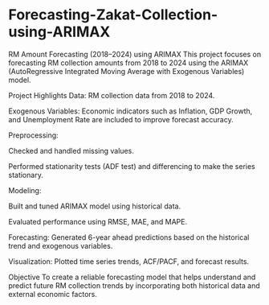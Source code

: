# Forecasting-Zakat-Collection-using-ARIMAX

RM Amount Forecasting (2018–2024) using ARIMAX
This project focuses on forecasting RM collection amounts from 2018 to 2024 using the ARIMAX (AutoRegressive Integrated Moving Average with Exogenous Variables) model.

Project Highlights
Data: RM collection data from 2018 to 2024.

Exogenous Variables: Economic indicators such as Inflation, GDP Growth, and Unemployment Rate are included to improve forecast accuracy.

Preprocessing:

Checked and handled missing values.

Performed stationarity tests (ADF test) and differencing to make the series stationary.

Modeling:

Built and tuned ARIMAX model using historical data.

Evaluated performance using RMSE, MAE, and MAPE.

Forecasting: Generated 6-year ahead predictions based on the historical trend and exogenous variables.

Visualization: Plotted time series trends, ACF/PACF, and forecast results.

Objective
To create a reliable forecasting model that helps understand and predict future RM collection trends by incorporating both historical data and external economic factors.
